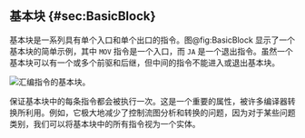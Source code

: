 ## 基本块 {#sec:BasicBlock}

基本块是一系列具有单个入口和单个出口的指令。图@fig:BasicBlock 显示了一个基本块的简单示例，其中 `MOV` 指令是一个入口，而 `JA` 是一个退出指令。虽然一个基本块可以有一个或多个前驱和后继，但中间的指令不能进入或退出基本块。

![汇编指令的基本块。](https://raw.githubusercontent.com/dendibakh/perf-book/main/img/cpu_fe_opts/BasicBlock.png)<div id="BasicBlock width=40%"></div>

保证基本块中的每条指令都会被执行一次。这是一个重要的属性，被许多编译器转换所利用。例如，它极大地减少了控制流图分析和转换的问题，因为对于某些问题类别，我们可以将基本块中的所有指令视为一个实体。